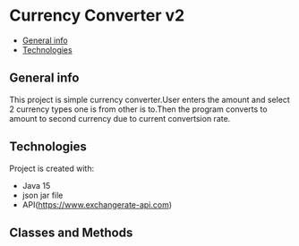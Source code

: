 # Currency Converter v2
* [General info](#general-info)
* [Technologies](#technologies)

## General info
This project is simple currency converter.User enters the amount and select 2 currency types one is from other is to.Then the program converts to amount to second currency due to current convertsion rate.
	
## Technologies
Project is created with:
* Java 15
* json jar file
* API(https://www.exchangerate-api.com)

## Classes and Methods
